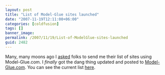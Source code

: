 ```yaml
---
layout: post
title: "List of Model-Glue sites launched"
date: "2007-11-19T12:11:00+06:00"
categories: [coldfusion]
tags: []
banner_image: 
permalink: /2007/11/19/List-of-ModelGlue-sites-launched
guid: 2482
---
```


Many, many moons ago I <a href="http://www.raymondcamden.com/index.cfm/2007/7/21/ModelGlue-List-of-Sites">asked</a> folks to send me their list of sites using Model-Glue.com. I <i>finally</i> got the dang thing updated and posted to <a href="http://www.model-glue.com">Model-Glue.com</a>. You can see the current list <a href="http://www.model-glue.com/sites.cfm">here</a>.